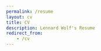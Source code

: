 ```yaml
---
permalink: /resume
layout: cv
title: CV
description: Lennard Wolf's Resume
redirect_from:
    - /cv
---
```


